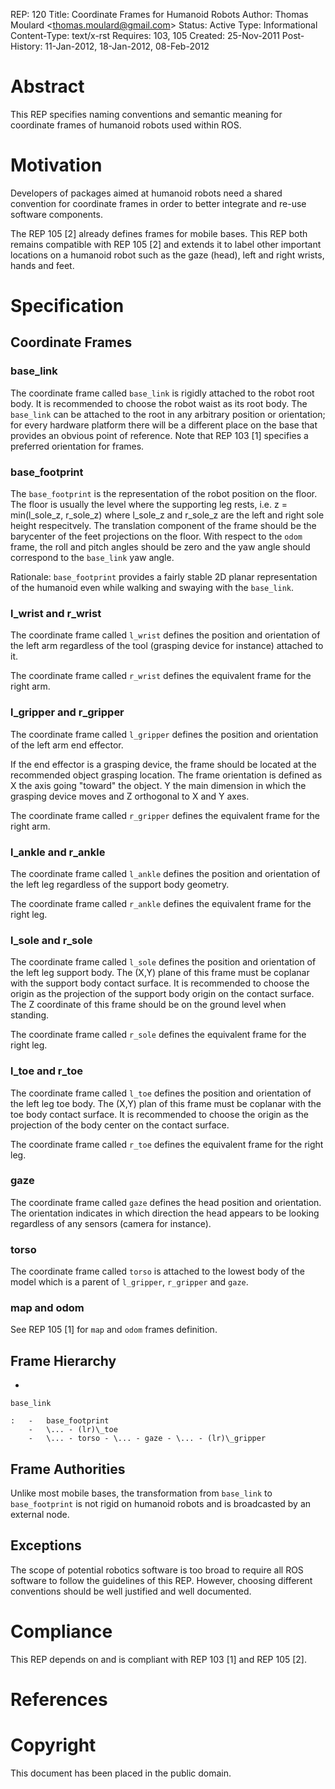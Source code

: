 REP: 120 Title: Coordinate Frames for Humanoid Robots Author: Thomas Moulard \<<thomas.moulard@gmail.com>\> Status: Active Type: Informational Content-Type: text/x-rst Requires: 103, 105 Created: 25-Nov-2011 Post-History: 11-Jan-2012, 18-Jan-2012, 08-Feb-2012

# Abstract

This REP specifies naming conventions and semantic meaning for coordinate frames of humanoid robots used within ROS.

# Motivation

Developers of packages aimed at humanoid robots need a shared convention for coordinate frames in order to better integrate and re-use software components.

The REP 105 \[2\] already defines frames for mobile bases. This REP both remains compatible with REP 105 \[2\] and extends it to label other important locations on a humanoid robot such as the gaze (head), left and right wrists, hands and feet.

# Specification

## Coordinate Frames

### base_link

The coordinate frame called `base_link` is rigidly attached to the robot root body. It is recommended to choose the robot waist as its root body. The `base_link` can be attached to the root in any arbitrary position or orientation; for every hardware platform there will be a different place on the base that provides an obvious point of reference. Note that REP 103 \[1\] specifies a preferred orientation for frames.

### base_footprint

The `base_footprint` is the representation of the robot position on the floor. The floor is usually the level where the supporting leg rests, i.e. z = min(l_sole_z, r_sole_z) where l_sole_z and r_sole_z are the left and right sole height respecitvely. The translation component of the frame should be the barycenter of the feet projections on the floor. With respect to the `odom` frame, the roll and pitch angles should be zero and the yaw angle should correspond to the `base_link` yaw angle.

Rationale: `base_footprint` provides a fairly stable 2D planar representation of the humanoid even while walking and swaying with the `base_link`.

### l_wrist and r_wrist

The coordinate frame called `l_wrist` defines the position and orientation of the left arm regardless of the tool (grasping device for instance) attached to it.

The coordinate frame called `r_wrist` defines the equivalent frame for the right arm.

### l_gripper and r_gripper

The coordinate frame called `l_gripper` defines the position and orientation of the left arm end effector.

If the end effector is a grasping device, the frame should be located at the recommended object grasping location. The frame orientation is defined as X the axis going \"toward\" the object. Y the main dimension in which the grasping device moves and Z orthogonal to X and Y axes.

The coordinate frame called `r_gripper` defines the equivalent frame for the right arm.

### l_ankle and r_ankle

The coordinate frame called `l_ankle` defines the position and orientation of the left leg regardless of the support body geometry.

The coordinate frame called `r_ankle` defines the equivalent frame for the right leg.

### l_sole and r_sole

The coordinate frame called `l_sole` defines the position and orientation of the left leg support body. The (X,Y) plane of this frame must be coplanar with the support body contact surface. It is recommended to choose the origin as the projection of the support body origin on the contact surface. The Z coordinate of this frame should be on the ground level when standing.

The coordinate frame called `r_sole` defines the equivalent frame for the right leg.

### l_toe and r_toe

The coordinate frame called `l_toe` defines the position and orientation of the left leg toe body. The (X,Y) plan of this frame must be coplanar with the toe body contact surface. It is recommended to choose the origin as the projection of the body center on the contact surface.

The coordinate frame called `r_toe` defines the equivalent frame for the right leg.

### gaze

The coordinate frame called `gaze` defines the head position and orientation. The orientation indicates in which direction the head appears to be looking regardless of any sensors (camera for instance).

### torso

The coordinate frame called `torso` is attached to the lowest body of the model which is a parent of `l_gripper`, `r_gripper` and `gaze`.

### map and odom

See REP 105 \[1\] for `map` and `odom` frames definition.

## Frame Hierarchy

-

```
base_link

:   -   base_footprint
    -   \... - (lr)\_toe
    -   \... - torso - \... - gaze - \... - (lr)\_gripper
```

## Frame Authorities

Unlike most mobile bases, the transformation from `base_link` to `base_footprint` is not rigid on humanoid robots and is broadcasted by an external node.

## Exceptions

The scope of potential robotics software is too broad to require all ROS software to follow the guidelines of this REP. However, choosing different conventions should be well justified and well documented.

# Compliance

This REP depends on and is compliant with REP 103 \[1\] and REP 105 \[2\].

# References

# Copyright

This document has been placed in the public domain.
